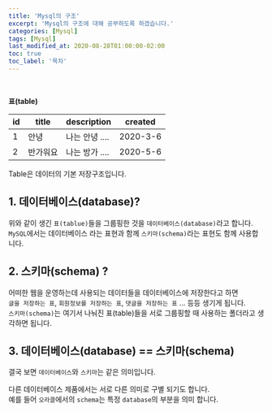 ```yaml
---
title: 'Mysql의 구조'
excerpt: 'Mysql의 구조에 대해 공부하도록 하겠습니다.'
categories: [Mysql]
tags: [Mysql]
last_modified_at: 2020-08-28T01:00:00-02:00
toc: true
toc_label: '목차'
---
```


<br>

**표(table)**

| id  | title    | description    | created  |
| --- | -------- | -------------- | -------- |
| 1   | 안녕     | 나는 안녕 .... | 2020-3-6 |
| 2   | 반가워요 | 나는 방가 .... | 2020-5-6 |

Table은 데이터의 기본 저장구조입니다.

## 1. 데이터베이스(database)?

위와 같이 생긴 `표(tablue)`들을 그룹핑한 것을 `데이터베이스(database)`라고 합니다.  
`MySQL`에서는 데이터베이스 라는 표현과 함께 `스키마(schema)`라는 표현도 함께 사용합니다.

## 2. 스키마(schema) ?

어떠한 웹을 운영하는데 사용되는 데이터들을 데이터베이스에 저장한다고 하면 <br>`글을 저장하는 표`, `회원정보를 저장하는 표`, `댓글을 저장하는 표` ... 등등 생기게 됩니다. <br>`스키마(schema)`는 여기서 나눠진 표(table)들을 서로 그룹핑할 때 사용하는 폴더라고 생각하면 됩니다.

## 3. 데이터베이스(database) == 스키마(schema)

결국 보면 `데이터베이스`와 `스키마`는 같은 의미입니다.

다른 데이터베이스 제품에서는 서로 다른 의미로 구별 되기도 합니다.<br>
예를 들어 `오라클`에서의 `schema`는 특정 `database`의 부분을 의미 합니다.
